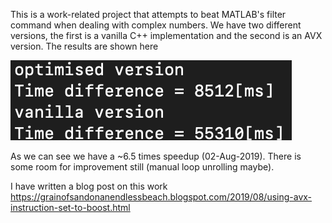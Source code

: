 This is a work-related project that attempts to beat MATLAB's filter command when dealing with complex numbers. We have two different versions, the first is a vanilla C++ implementation and the second is an AVX version. The results are shown here

![Screenshot](/test.png)

As we can see we have a ~6.5 times speedup (02-Aug-2019). There is some room for improvement still (manual loop unrolling maybe). 

I have written a blog post on this work 
https://grainofsandonanendlessbeach.blogspot.com/2019/08/using-avx-instruction-set-to-boost.html
